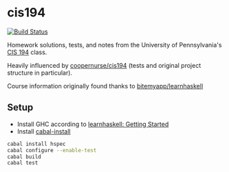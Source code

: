 # cis194

[![Build Status](https://travis-ci.org/potatosalad/cis194.svg)](https://travis-ci.org/potatosalad/cis194)

Homework solutions, tests, and notes from the University of Pennsylvania's [CIS 194](http://www.seas.upenn.edu/~cis194/lectures.html) class.

Heavily influenced by [coopernurse/cis194](https://github.com/coopernurse/cis194) (tests and original project structure in particular).

Course information originally found thanks to [bitemyapp/learnhaskell](https://github.com/bitemyapp/learnhaskell)

## Setup

 * Install GHC according to [learnhaskell: Getting Started](https://github.com/bitemyapp/learnhaskell#getting-started)
 * Install [cabal-install](http://www.haskell.org/cabal/download.html)

```bash
cabal install hspec
cabal configure --enable-test
cabal build
cabal test
```
